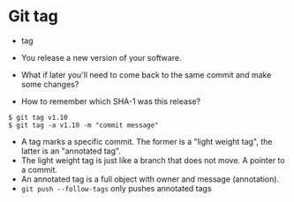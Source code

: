 # Git tag

* tag

* You release a new version of your software.
* What if later you'll need to come back to the same commit and make some changes?
* How to remember which SHA-1 was this release?

```
$ git tag v1.10
$ git tag -a v1.10 -m "commit message"
```

* A tag marks a specific commit. The former is a "light weight tag", the latter is an "annotated tag".
* The light weight tag is just like a branch that does not move. A pointer to a commit.
* An annotated tag is a full object with owner and message (annotation).
* `git push --follow-tags` only pushes annotated tags


